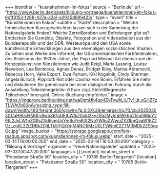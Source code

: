 +++
identifier = "kuenstlerinnen-im-fokus"
source = "Berlin.de"
url = "https://www.berlin.de/tickets/bildung-vortraege/kuenstlerinnen-im-fokus-6dff8153-f288-437a-a2a1-e2045d999423/"
type = "event"
title = "Künstlerinnen im Fokus"
subtitle = "Karte"
description = "Welche feministischen Kunstgeschichten lassen sich in der Sammlung der Nationalgalerie finden? Welche Zerreißproben und Befreiungen gibt es? Entdecken Sie Gemälde, Objekte, Fotografien und Videoarbeiten aus der Bundesrepublik und der DDR, Westeuropa und den USA sowie künstlerische Entwicklungen aus den ehemaligen sozialistischen Staaten. Zu sehen sind Werke des Informel, der US-amerikanischen Farbfeldmalerei, des Realismus der 1970er-Jahre, der Pop und Minimal Art ebenso wie der Konzeptkunst von Künstlerinnen wie Judit Reigl, Maria Lassnig, Louise Nevelson, Lee Bontecou, Agnes Denes, Bridget Riley, Marina Abramović, Rebecca Horn, Valie Export, Ewa Partum, Kiki Kogelnik, Cindy Sherman, Angela Bulloch, Pippilotti Rist oder Cosima von Bonin. Erfahren Sie mehr und diskutieren Sie gemeinsam bei einer dialogischen Führung durch die Ausstellung.Teilnahmegebühr: 6 Euro zzgl. EintrittBegrenzte Teilnehmer*innenzahl. Online-Buchung empfohlen."
image = "https://imgproxy.berlinonline.net/wa0nmUh4qo4ZyTvwhLiUTy1lJt_vGHZ7zTLWAOb8SnA/resizing_type:fill-down/width:480/height:360/gravity:fp:0.5:0.38/enlarge:1/q:70/cb:2025030301/aHR0cHM6Ly9wb3B1bGEtbWlkZGxld2FyZS5zMy5hbWF6b25hd3MuY29tL2JvLW1pZGRsZXdhcmUvYm8uYmRlX2NoYW5uZWwuZXZlbnQvaW1hZ2VzLzg0L2ZiZDBkZDljLTk5YjQtYmM4NC1iMzU0LTVjNmE2ZTM3MDk2ZS5qcGc.jpg"
image_bucket = "https://storage.googleapis.com/fem-readup.appspot.com/kuenstlerinnen-im-fokus.webp"
start_date = "2025-03-14T16:00:00.000"
end_date = "2025-03-14T16:00:00.000"
category = "Bildung & Vorträge"
organizer = "Neue Nationalgalerie"
updated = "2025-03-03T00:47:20.000"
languages = []
[contact]
location_street = "Potsdamer Straße 50"
location_city = " 10785 Berlin-Tiergarten"
[location]
location_street = "Potsdamer Straße 50"
location_city = " 10785 Berlin-Tiergarten"
+++
